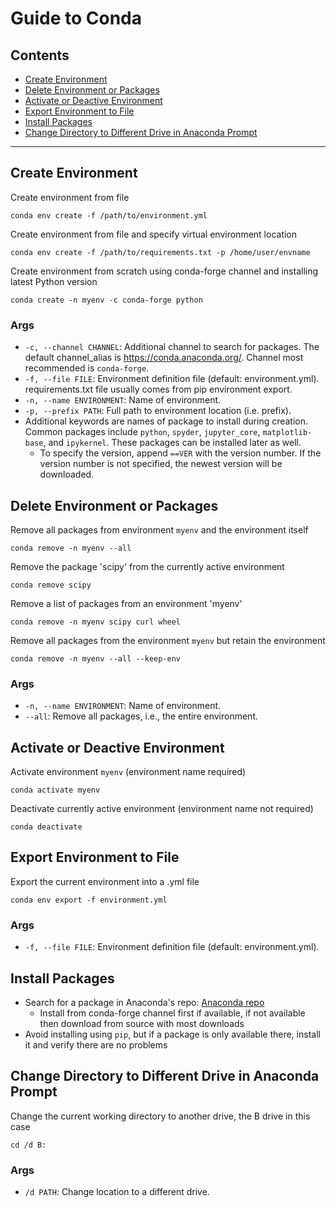 # Guide to Conda

## Contents

- [Create Environment](#create-environment)
- [Delete Environment or Packages](#delete-environment-or-packages)
- [Activate or Deactive Environment ](#activate-or-deactive-environment)
- [Export Environment to File](#export-environment-to-file)
- [Install Packages](#install-packages)
- [Change Directory to Different Drive in Anaconda Prompt](#change-directory-to-different-drive-in-anaconda-prompt)

---

## Create Environment 

Create environment from file

```conda
conda env create -f /path/to/environment.yml
```

Create environment from file and specify virtual environment location

```conda
conda env create -f /path/to/requirements.txt -p /home/user/envname
````

Create environment from scratch using conda-forge channel and installing latest Python version

```conda
conda create -n myenv -c conda-forge python
```

### Args
- `-c, --channel CHANNEL`: Additional channel to search for packages. The default channel_alias is https://conda.anaconda.org/. Channel most recommended is  `conda-forge`.
- `-f, --file FILE`: Environment definition file (default: environment.yml). requirements.txt file usually comes from pip environment export.
- `-n, --name ENVIRONMENT`: Name of environment.
- `-p, --prefix PATH`: Full path to environment location (i.e. prefix).
- Additional keywords are names of package to install during creation. Common packages include `python`, `spyder`, `jupyter_core`, `matplotlib-base`, and `ipykernel`. These packages can be installed later as well.
	- To specify the version, append `==VER` with the version number. If the version number is not specified, the newest version will be downloaded.

## Delete Environment or Packages

Remove all packages from environment `myenv` and the environment itself

```conda
conda remove -n myenv --all
```

Remove the package 'scipy' from the currently active environment

```conda
conda remove scipy
```

Remove a list of packages from an environment 'myenv'

```conda
conda remove -n myenv scipy curl wheel
```

Remove all packages from the environment `myenv` but retain the environment

```conda
conda remove -n myenv --all --keep-env
```

### Args
- `-n, --name ENVIRONMENT`: Name of environment.
- `--all`: Remove all packages, i.e., the entire environment.

## Activate or Deactive Environment 

Activate environment `myenv` (environment name required)

```conda
conda activate myenv
```

Deactivate currently active environment (environment name not required)

```conda
conda deactivate
```

## Export Environment to File

Export the current environment into a .yml file 

```conda
conda env export -f environment.yml
```

### Args
- `-f, --file FILE`: Environment definition file (default: environment.yml).

## Install Packages

- Search for a package in Anaconda's repo: [Anaconda repo](https://anaconda.org/anaconda/repo)
    - Install from conda-forge channel first if available, if not available then download from source with most downloads
- Avoid installing using `pip`, but if a package is only available there, install it and verify there are no problems

## Change Directory to Different Drive in Anaconda Prompt

Change the current working directory to another drive, the B drive in this case

```conda
cd /d B:
```

### Args
- `/d PATH`: Change location to a different drive.